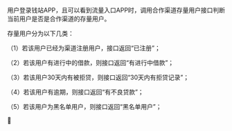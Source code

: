 用户登录钱站APP，且可以看到流量入口APP时，调用合作渠道存量用户接口判断当前用户是否是合作渠道的存量用户。

存量用户分为以下几类：

（1）若该用户已经为渠道注册用户，接口返回“已注册”；

（2）若该用户有进行中的借款，则接口返回“有进行中借款”；

（3）若该用户30天内有被拒贷，则接口返回“30天内有拒贷记录”；

（4）若该用户有逾期，则接口返回“有不良贷款”；

（5）若该用户为黑名单用户，则接口返回“黑名单用户”；



